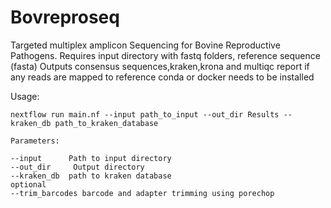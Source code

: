 # Bovreproseq
Targeted multiplex amplicon Sequencing for Bovine Reproductive Pathogens.
Requires input directory with fastq folders, reference sequence (fasta)
Outputs consensus sequences,kraken,krona and multiqc report if any reads are mapped to reference
conda or docker needs to be installed

Usage:
```
nextflow run main.nf --input path_to_input --out_dir Results --kraken_db path_to_kraken_database
```

```
Parameters:

--input      Path to input directory
--out_dir     Output directory
--kraken_db  path to kraken database 
optional
--trim_barcodes barcode and adapter trimming using porechop

```

